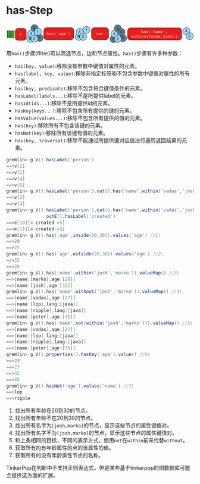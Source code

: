 # has-Step

![](image/has-step.png)

用`has()`步骤(filter)可以筛选节点，边和节点属性。`has()`步骤有许多种参数：

- `has(key, value)`:移除没有参数中键值对属性的元素。
- `has(label, key, value)`:移除非指定标签和不包含参数中键值对属性的所有元素。
- `has(key, predicate)`:移除不包含符合键值条件的元素。
- `hasLabel(labels...)`:移除不是所提供label的元素。
- `hasId(ids...)`:移除不是所提供id的元素。
- `hasKey(keys...)`:移除不包含所有提供的键的元素。
- `hasValue(values...)`:移除不包含所有提供的值的元素。
- `has(key)`:移除所有不包含该键的元素。
- `hasNot(key)`:移除所有该键有值的元素。
- `has(key, traversal)`:移除不能通过所提供键对应值进行遍历返回结果的元素。

```groovy
gremlin> g.V().hasLabel('person')
==>v[1]
==>v[2]
==>v[4]
==>v[6]
gremlin> g.V().hasLabel('person').out().has('name',within('vadas','josh'))
==>v[2]
==>v[4]
gremlin> g.V().hasLabel('person').out().has('name',within('vadas','josh')).
               outE().hasLabel('created')
==>e[10][4-created->5]
==>e[11][4-created->3]
gremlin> g.V().has('age',inside(20,30)).values('age') //1\
==>29
==>27
gremlin> g.V().has('age',outside(20,30)).values('age') //2\
==>32
==>35
gremlin> g.V().has('name',within('josh','marko')).valueMap() //3\
==>[name:[marko],age:[29]]
==>[name:[josh],age:[32]]
gremlin> g.V().has('name',without('josh','marko')).valueMap() //4\
==>[name:[vadas],age:[27]]
==>[name:[lop],lang:[java]]
==>[name:[ripple],lang:[java]]
==>[name:[peter],age:[35]]
gremlin> g.V().has('name',not(within('josh','marko'))).valueMap() //5\
==>[name:[vadas],age:[27]]
==>[name:[lop],lang:[java]]
==>[name:[ripple],lang:[java]]
==>[name:[peter],age:[35]]
gremlin> g.V().properties().hasKey('age').value() //6\
==>29
==>27
==>32
==>35
gremlin> g.V().hasNot('age').values('name') //7\
==>lop
==>ripple
```

1. 找出所有年龄在20到30的节点。
2. 找出所有年龄不在20到30的节点。
3. 找出所有名字为`[josh,marko]`的节点，显示这些节点的属性键值对。
4. 找出所有名字不为`[josh,marko]`的节点，显示这些节点的属性键值对。
5. 和上条相同的目标，不同的表示方式，使用`not`在`within`前来代替`without`。
6. 获取所有的有年龄属性的点的该属性的值。
7. 获取所有的没有年龄属性节点的名称。

TinkerPop在判断中不支持正则表达式，但是某些基于tinkerpop的图数据库可能会提供这方面的扩展。